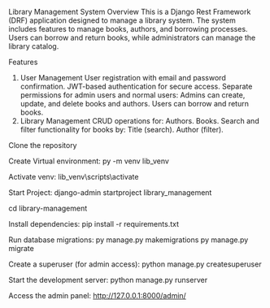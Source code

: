 Library Management System
Overview
This is a Django Rest Framework (DRF) application designed to manage a library system. The system includes features to manage books, authors, and borrowing processes. Users can borrow and return books, while administrators can manage the library catalog.

Features
1. User Management
User registration with email and password confirmation.
JWT-based authentication for secure access.
Separate permissions for admin users and normal users:
Admins can create, update, and delete books and authors.
Users can borrow and return books.
2. Library Management
CRUD operations for:
Authors.
Books.
Search and filter functionality for books by:
Title (search).
Author (filter).

Clone the repository

Create Virtual environment: py -m venv lib_venv

Activate venv: lib_venv\scripts\activate

Start Project: django-admin startproject library_management

cd library-management

Install dependencies:
pip install -r requirements.txt

Run database migrations:
py manage.py makemigrations
py manage.py migrate

Create a superuser (for admin access): python manage.py createsuperuser

Start the development server: python manage.py runserver

Access the admin panel: http://127.0.0.1:8000/admin/
